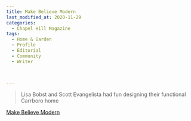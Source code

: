 ```yaml
---
title: Make Believe Modern
last_modified_at: 2020-11-29
categories:
  - Chapel Hill Magazine
tags:
  - Home & Garden
  - Profile
  - Editorial 
  - Community
  - Writer



---
```


> Lisa Bobst and Scott Evangelista had fun designing their functional Carrboro home

[Make Believe Modern](https://issuu.com/shannonmedia/docs/chmapril17issuu/62)
